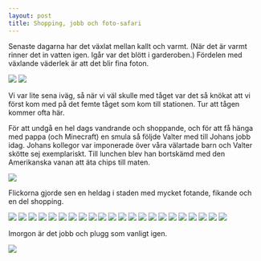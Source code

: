 ```yaml
---
layout: post
title: Shopping, jobb och foto-safari
---
```


Senaste dagarna har det växlat mellan kallt och varmt. (När det är varmt rinner
det in vatten igen. Igår var det blött i garderoben.) Fördelen med växlande
väderlek är att det blir fina foton.

<a href="/images/2015-02-05/IMG_5709.JPG"><img src="/images/2015-02-05/thumbnails/IMG_5709.JPG" /></a>
<a href="/images/2015-02-05/IMG_5710.JPG"><img src="/images/2015-02-05/thumbnails/IMG_5710.JPG" /></a>

Vi var lite sena iväg, så när vi väl skulle med tåget var det så knökat att vi
först kom med på det femte tåget som kom till stationen. Tur att tågen kommer
ofta här.

För att undgå en hel dags vandrande och shoppande, och för att få hänga med
pappa (och Minecraft) en smula så följde Valter med till Johans jobb idag.
Johans kollegor var imponerade över våra välartade barn och Valter skötte sej
exemplariskt. Till lunchen blev han bortskämd med den Amerikanska vanan att äta
chips till maten.

<a href="/images/2015-02-05/IMG_1673.JPG"><img src="/images/2015-02-05/thumbnails/IMG_1673.JPG" /></a>

Flickorna gjorde sen en heldag i staden med mycket fotande, fikande och en del shopping.

<a href="/images/2015-02-05/IMG_5723.JPG"><img src="/images/2015-02-05/thumbnails/IMG_5723.JPG" /></a>
<a href="/images/2015-02-05/IMG_5733.JPG"><img src="/images/2015-02-05/thumbnails/IMG_5733.JPG" /></a>
<a href="/images/2015-02-05/IMG_5752.JPG"><img src="/images/2015-02-05/thumbnails/IMG_5752.JPG" /></a>
<a href="/images/2015-02-05/IMG_5753.JPG"><img src="/images/2015-02-05/thumbnails/IMG_5753.JPG" /></a>
<a href="/images/2015-02-05/IMG_5755.JPG"><img src="/images/2015-02-05/thumbnails/IMG_5755.JPG" /></a>
<a href="/images/2015-02-05/IMG_5756.JPG"><img src="/images/2015-02-05/thumbnails/IMG_5756.JPG" /></a>
<a href="/images/2015-02-05/IMG_5759.JPG"><img src="/images/2015-02-05/thumbnails/IMG_5759.JPG" /></a>
<a href="/images/2015-02-05/IMG_5761.JPG"><img src="/images/2015-02-05/thumbnails/IMG_5761.JPG" /></a>
<a href="/images/2015-02-05/IMG_5768.JPG"><img src="/images/2015-02-05/thumbnails/IMG_5768.JPG" /></a>
<a href="/images/2015-02-05/IMG_5771.JPG"><img src="/images/2015-02-05/thumbnails/IMG_5771.JPG" /></a>
<a href="/images/2015-02-05/IMG_5772.JPG"><img src="/images/2015-02-05/thumbnails/IMG_5772.JPG" /></a>
<a href="/images/2015-02-05/IMG_5775.JPG"><img src="/images/2015-02-05/thumbnails/IMG_5775.JPG" /></a>
<a href="/images/2015-02-05/IMG_5778.JPG"><img src="/images/2015-02-05/thumbnails/IMG_5778.JPG" /></a>
<a href="/images/2015-02-05/IMG_5780.JPG"><img src="/images/2015-02-05/thumbnails/IMG_5780.JPG" /></a>
<a href="/images/2015-02-05/IMG_5781.JPG"><img src="/images/2015-02-05/thumbnails/IMG_5781.JPG" /></a>
<a href="/images/2015-02-05/IMG_5782.JPG"><img src="/images/2015-02-05/thumbnails/IMG_5782.JPG" /></a>
<a href="/images/2015-02-05/IMG_5784.JPG"><img src="/images/2015-02-05/thumbnails/IMG_5784.JPG" /></a>
<a href="/images/2015-02-05/IMG_5786.JPG"><img src="/images/2015-02-05/thumbnails/IMG_5786.JPG" /></a>
<a href="/images/2015-02-05/IMG_5799.JPG"><img src="/images/2015-02-05/thumbnails/IMG_5799.JPG" /></a>
<a href="/images/2015-02-05/IMG_5801.JPG"><img src="/images/2015-02-05/thumbnails/IMG_5801.JPG" /></a>
<a href="/images/2015-02-05/IMG_5802.JPG"><img src="/images/2015-02-05/thumbnails/IMG_5802.JPG" /></a>
<a href="/images/2015-02-05/IMG_5807.JPG"><img src="/images/2015-02-05/thumbnails/IMG_5807.JPG" /></a>

Imorgon är det jobb och plugg som vanligt igen.

<a href="/images/2015-02-05/IMG_5693.JPG"><img src="/images/2015-02-05/thumbnails/IMG_5693.JPG" /></a>

